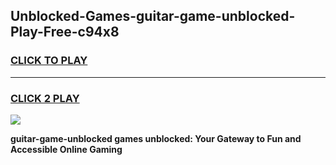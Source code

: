 
## Unblocked-Games-guitar-game-unblocked-Play-Free-c94x8
<h3>
<a href="https://premium76.site?title=guitar-game-unblocked&ref=18A1">CLICK TO PLAY</a></h3>
<hr>

<h3>
<a href="https://premium76.site?title=guitar-game-unblocked&ref=18A1">CLICK 2 PLAY</a>
  
</h3>

<a href="https://premium76.site?title=guitar-game-unblocked&ref=18A1"><img src="https://clearcache.store/games.png"></a>


**guitar-game-unblocked games unblocked: Your Gateway to Fun and Accessible Online Gaming**
